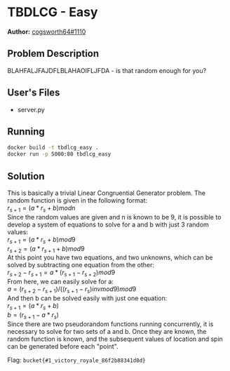 # TBDLCG - Easy
**Author:** [cogsworth64#1110](https://github.com/cogsworth64)
## Problem Description
BLAHFALJFAJDFLBLAHAOIFLJFDA - is that random enough for you?

## User's Files
- server.py

## Running
```bash
docker build -t tbdlcg_easy .
docker run -p 5000:80 tbdlcg_easy
```
## Solution
This is basically a trivial Linear Congruential Generator problem. The random function is given in the following format: \
$r_{s+1} = (a * r_s + b) mod n$ \
Since the random values are given and n is known to be 9, it is possible to develop a system of equations to solve for a and b with just 3 random values: \
$r_{s+1} = (a * r_s + b) mod 9$ \
$r_{s+2} = (a * r_{s+1} + b) mod 9$ \
At this point you have two equations, and two unknowns, which can be solved by subtracting one equation from the other: \
$r_{s+2} - r_{s+1} = a * (r_{s+1} - r_{s+2}) mod 9$ \
From here, we can easily solve for a: \
$a = (r_{s+2} - r_{s+1})/((r_{s+1} - r_s) inv mod 9) mod 9$ \
And then b can be solved easily with just one equation: \
$r_{s+1} = (a * r_s + b) % 9$ \
$b = (r_{s+1} - a * r_s) % 9$ \
Since there are two pseudorandom functions running concurrently, it is necessary to solve for two sets of a and b. Once they are known, the random function is known, and the subsequent values of location and spin can be generated before each "point".  

Flag: ``bucket{#1_victory_royale_86f2b88341d8d}``